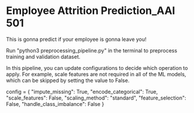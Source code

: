 # Employee Attrition Prediction_AAI 501
This is gonna predict if your employee is gonna leave you!

Run "python3 preprocessing_pipeline.py" in the terminal to preprocess training and validation dataset.

In this pipeline, you can update configurations to decide which operation to apply. For example, scale features are not required in all of the ML models, which can be skipped by setting the value to False.

config = {
    "impute_missing": True,
    "encode_categorical": True,
    "scale_features": False,
    "scaling_method": "standard",
    "feature_selection": False,
    "handle_class_imbalance": False
}

